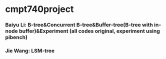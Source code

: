 # cmpt740project

### Baiyu Li: B-tree&Concurrent B-tree&Buffer-tree(B-tree with in-node buffer)&Experiment (all codes original, experiment using pibench)
### Jie Wang: LSM-tree 
